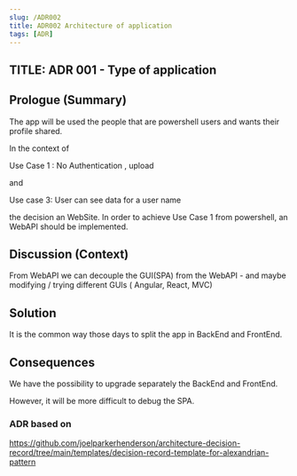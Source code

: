 ```yaml
---
slug: /ADR002
title: ADR002 Architecture of application
tags: [ADR]
---
```

## TITLE: ADR 001 - Type of application

## Prologue (Summary)

The app will be used the people that are powershell users and wants their profile shared.

In the context of 

Use Case 1 : No Authentication , upload 

and 

Use case 3:  User can see data for a user name

the decision an WebSite. In order to achieve Use Case 1 from powershell, an WebAPI should be implemented.



## Discussion (Context)

From WebAPI we can decouple the GUI(SPA) from the WebAPI - and maybe modifying / trying different  GUIs ( Angular, React, MVC)

## Solution

It is the common way those days to split the app in BackEnd and FrontEnd.

## Consequences

We have the possibility to upgrade separately the BackEnd and FrontEnd.

However, it will be more difficult to debug the SPA.

### ADR based on

https://github.com/joelparkerhenderson/architecture-decision-record/tree/main/templates/decision-record-template-for-alexandrian-pattern